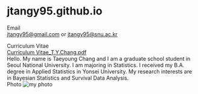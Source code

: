 # jtangy95.github.io

Email
<br>
jtangy95@gmail.com or jtangy95@snu.ac.kr

Curriculum Vitae
<br>
[Curriculum Vitae_T.Y.Chang.pdf](https://github.com/jtangy95/jtangy95.github.io/files/6595829/Curriculum.Vitae_T.Y.Chang.pdf)
<br>
Hello. My name is Taeyoung Chang and I am a graduate school student in Seoul National University. I am majoring in Statistics. I received my B.A. degree in Applied Statistics in Yonsei University. My research interests are in Bayesian Statistics and Survival Data Analysis.
<br>
Photo
![my photo](https://user-images.githubusercontent.com/85330268/120748855-68b0e600-c53e-11eb-8a46-f802584bd6ba.jpg)
